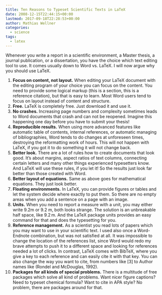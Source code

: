 ```yaml
---
title: Ten Reasons to Typeset Scientific Texts in LaTeX
date: 2008-12-15T22:44:15+00:00
lastmod: 2017-09-18T22:28:53+00:00
author: Mathias Wellner
categories:
  - science
tags:
  - latex
---
```

Whenever you write a report in a scientific environment, a Master thesis, a journal publication, or a dissertation, you have the choice which text editing tool to use. It comes usually down to Word vs. LaTeX. I will now argue why you should use LaTeX.

  1. **Focus on content, not layout.** When editing your LaTeX document with the editing program of your choice you can focus on the content. You need to provide some logical markup (this is a section, this is a reference citation), but that is easy to learn. Most Word users tend to focus on layout instead of content and structure.
  2. **Free.** LaTeX is completely free. Just download it and use it.
  3. **No crashes.** Increasing page numbers and complexity sometimes leads to Word documents that crash and can not be reopened. Imagine this happening one day before you have to submit your thesis!
  4. **Reproducible results.** When using more advanced features like automatic table of contents, internal references, or automatic managing of bibliographies, Word tends to do changes at unforeseen times, destroying the reformatting work of hours. This will not happen with LaTeX, if you got it to do something it will not change back.
  5. **Better look.** There are a lot of rules how to create documents that look good. It&#8217;s about margins, aspect ratios of text columns, connecting certain letters and many other things experienced typesetters know. And LaTeX will use these rules, if you let it! So the results just look far better than those created with Word.
  6. **Better layout of equations.** Same as above goes for mathematical equations. They just look better.  
  7. **Floating environments.** In LaTeX, you can provide figures or tables and let the system decide where exactly to put them. So there are no empty areas when you add a sentence on a page with an image.
  8. **Units.** When you need to report a measure with a unit, you may either write 9.2m or 9.2 m, both looks strange. The solution is an unbreakable half space, like 9.2&thinsp;m. And the LaTeX package units provides an easy command for that and does the typesetting for you.
  9. **Reference management.** As a scientist you read lots of papers which you may want to use in your scientific text. I used also once a Word-Endnote combination, but was not satisfied at all. It was impossible to change the location of the references list, since Word would redo my brave attempts to push it to a different space and looking for references needed a lot of clicks. In contrast, LaTeX comes with BibTeX, where you give a key to each reference and can easily cite it with that key. You can also change the way you want to cite, from numbers like [3] to Author names like (Rondel and McDouglas, 1992).
 10. **Packages for all kinds of special problems.** There is a multitude of free packages which solve all kind of problems. Want nicer figure captions? Need to typeset chemical formula? Want to cite in APA style? No problem, there are packages around for that.